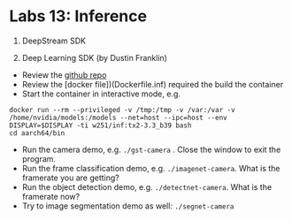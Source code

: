 # Labs 13: Inference

1. DeepStream SDK

2. Deep Learning SDK (by Dustin Franklin)
* Review the [github repo](https://github.com/dusty-nv/jetson-inference)
* Review the [docker file])(Dockerfile.inf) required the build the container
* Start the container in interactive mode, e.g.
```
docker run --rm --privileged -v /tmp:/tmp -v /var:/var -v /home/nvidia/models:/models --net=host --ipc=host --env DISPLAY=$DISPLAY -ti w251/inf:tx2-3.3_b39 bash
cd aarch64/bin
```
* Run the camera demo, e.g. ```./gst-camera``` . Close the window to exit the program.
* Run the frame classification demo, e.g. ```./imagenet-camera```.  What is the framerate you are getting?
* Run the object detection demo, e.g. ```./detectnet-camera```. What is the framerate now?
* Try to image segmentation demo as well: ```./segnet-camera```


